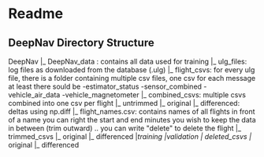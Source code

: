 # Readme

## DeepNav Directory Structure

DeepNav
    |_ DeepNav_data : contains all data used for training
        |_ ulg_files: log files as downloaded from the database (.ulg)
        |_ flight_csvs: for every ulg file, there is a folder containing
                        multiple csv files, one csv for each message
                        at least there sould be
                            -estimator_status
                            -sensor_combined
                            -vehicle_air_data
                            -vehicle_magnetometer
        |_ combined_csvs: multiple csvs combined into one csv per flight
            |_ untrimmed
                |_ original
                |_ differenced: deltas using np.diff
            |_ flight_names.csv: contains names of all flights
                                in front of a name you can right the start and
                                end minutes you wish to keep the data in between
                                (trim outward) .. you can write "delete" to delete
                                the flight 
            |_ trimmed_csvs
                |_ original
                |_ differenced
                    |_training
                    |_validation
            |_ deleted_csvs
                |_ original
                |_ differenced
            